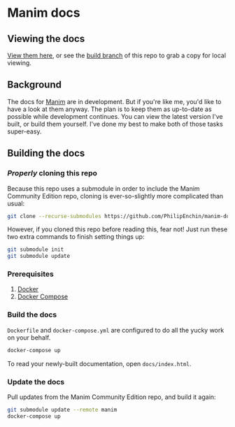 # Manim docs

## Viewing the docs

[View them here](https://philipenchin.github.io/manim-docs/), or see the [build branch](https://github.com/PhilipEnchin/manim-docs/tree/build) of this repo to grab a copy for local viewing.

## Background

The docs for [Manim](https://github.com/3b1b/manim/) are in development. But if you're like me, you'd like to have a look at them anyway. The plan is to keep them as up-to-date as possible while development continues. You can view the latest version I've built, or build them yourself. I've done my best to make both of those tasks super-easy.

## Building the docs

### *Properly* cloning this repo

Because this repo uses a submodule in order to include the Manim Community Edition repo, cloning is ever-so-slightly more complicated than usual:

```sh
git clone --recurse-submodules https://github.com/PhilipEnchin/manim-docs.git
```

However, if you cloned this repo before reading this, fear not! Just run these two extra commands to finish setting things up:

```sh
git submodule init
git submodule update
```

### Prerequisites

1. [Docker](https://docs.docker.com/get-docker/)
1. [Docker Compose](https://docs.docker.com/compose/install/)

### Build the docs

`Dockerfile` and `docker-compose.yml` are configured to do all the yucky work on your behalf.

```sh
docker-compose up
```

To read your newly-built documentation, open `docs/index.html`.

### Update the docs

Pull updates from the Manim Community Edition repo, and build it again:

```sh
git submodule update --remote manim
docker-compose up
```
